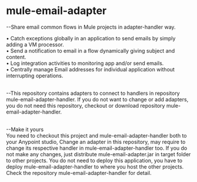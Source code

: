 # mule-email-adapter

--Share email common flows in Mule projects in adapter-handler way.<br/>

•	Catch exceptions globally in an application to send emails by simply adding a VM processor. <br/>
•	Send a notification to email in a flow dynamically giving subject and content. <br/>
•	Log integration activities to monitoring app and/or send emails. <br/>
•	Centrally manage Email addresses for individual application without interrupting operations. <br/><br/>

--This repository contains adapters to connect to handlers in repository mule-email-adapter-handler.
If you do not want to change or add adapters, you do not need this repository, checkout or download repository 
mule-email-adapter-handler.<br/><br/>

--Make it yours<br/>
You need to checkout this project and mule-email-adapter-handler both to your Anypoint studio, Change an adapter in this repository, may require to change its respective handler in mule-email-adapter-handler too. If you do not make any changes, just distribute mule-email-adapter.jar in target folder to other projects. You do not need to deploy this application, you have to deploy mule-email-adapter-handler to where you host the other projects. Check the repository mule-email-adapter-handler for detail.
